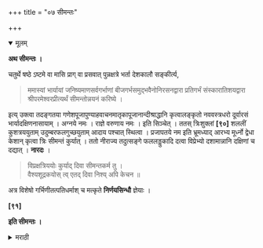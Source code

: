 +++
title = "०७ सीमन्तः"

+++

<details open><summary>मूलम्</summary>

**अथ सीमन्तः ।**

चतुर्थे षष्ठे ऽष्टमे वा मासि प्राग् वा प्रसवात् पुन्नक्षत्रे भर्ता देशकालौ सङ्कीर्त्य, 

> ममास्यां भार्यायां जनिष्यमाणसर्वगर्भाणां बीजगर्भसमुद्भवैनोनिरसनद्वारा प्रतिगर्भं संस्कारातिशयद्वारा श्रीपरमेश्वरप्रीत्यर्थं सीमन्तोन्नयनं करिष्ये । 

इत्य् उक्त्वा तदङ्गतया गणेशपूजापुण्याहवाचनमातृकापूजानान्दीश्राद्धानि कृत्वालङ्कृतो नववस्त्रधरो दूर्वारसं भार्यादक्षिणनासायाम् । अग्नये नमः । राज्ञे वरुणाय नमः । इति सिञ्चेत् । ततस् त्रिःशुक्लां **[९०]** शललीं कुशत्रययुताम् उदुम्बरफलगुच्छयुताम् आदाय पश्चात् स्थित्वा । प्रजापतये नम इति भ्रूमध्याद् आरभ्य मूर्ध्नो द्वेधा केशान् कृत्वा त्रिः सीमन्तं कुर्यात् । ततो नीराज्य तदुत्सङ्गे फललड्डुकादि दत्वा विप्रेभ्यो दशामान्नानि दक्षिणां च दद्यात् । **नारदः** ।

> विप्रक्षत्रिययोः कुर्याद् दिवा सीमन्तकर्म तु ।  
वैश्यशूद्रकयोस् त्व् एतद् दिवा निश्य् अपि केचन ॥

अत्र विशेषो गर्भिणीतत्पतिधर्माश् च मत्कृते **निर्णयसिन्धौ** ज्ञेयाः ।

**[९१]**

**इति सीमन्तः ।**
</details>

<details><summary>मराठी</summary>

आतां सीमन्तोन्नयनप्रयोग साङ्गतो. 

स्त्री गर्भिणी झाल्यानन्तर ४६८ या मासी किंवा प्रसूति होईपर्यम्त कोणत्याही दिवसीं पुन्नक्षत्रं असतां दिनशुद्धि पाहून भल्ने देशकालादि स्मरण करून- ममास्या भार्यायां जनिष्यमाणसर्वगर्भाणां बीजगर्भसमुद्भवैनोनिबर्हणद्वारा प्रतिगर्भे संस्का रातिशयद्वारा श्रीपरमेश्वरप्रीत्यर्थ सीमन्तोन्नयनं करिष्ये । ह्मणून-पाणि सोडून तदं गतया गणेशपूजनपुण्याहवाचनमातृकापूजननान्दीश्राद्धानि करिष्ये । असें ह्मणून उदक सोडून, नन्तर गणेशादिकाञ्ची पूजा करावी. आणि अलङ्कार, व नवीन वस्त्र इ. त्यादि धारण करून, दूवोरस स्त्रीच्या उजव्या नाकपुडीत "अग्नये नमः । राज्ञे वरुणाय नमः' हे मन्त्र ह्मणून पिळावा. नन्तर तीन ठिकाणी पाण्ढरा साळिन्दराचा काण्टा, तीन दर्भ, व उम्बराच्या फळाञ्चा घोंस, ह्याम्बरोबर घेऊन आपण स्त्रीच्या मागे उभे राहून "प्रजा पतये नमः" हा मन्त्र ह्मणून त्या काण्ट्याने तिच्या भोवयाञ्च्या मध्यापासून मस्तका पर्यम्त केश द्विधा करून तीन वेळ माङ्ग करावा. नन्तर आरती ओवाळून स्त्रीच्या माण्डी वर फळे, लाडू वगैरे ठेवून, ब्राह्मणाम्स १० आमान्ने व दक्षिणा द्यावी. पृ० ८५ येथे सां गितल्याप्रमाणे कर्म ईश्वरार्पण करावेम्. याविषयीं नारद ह्मणतो की, “हे सीमन्तकर्म ब्राह्मण, व क्षत्रिय यान्नी दिवसा करावेम्. आणि वैश्य, व शूद्र यान्नी दिवसा अथवा रात्री करावे. असे कित्येक ऋषीञ्चे मत आहे.” एतत्सम्बन्धी विशेष, आणि गर्भिणीचे, व तिच्या पतीचे धर्म इत्यादि निर्णयसिन्धूवरून जाणावे. इति शूद्रकमलाकरेसीमन्तोनयनम्. 


- १गर्भारस्त्रीने कसे वागावें तें सङ्क्षेपतः लिहितों.- "गर्भिणीने मांसयुक्त अन्नभोजन करू नये" असें वराह ह्मणतो. "अङ्गार ( कोळसा ), भस्म (राख), हाडे,कपाल (करटें), चल, सूप, उखळ, यन्त्र, कोडा, झाडणी, शेण, चाकाचा मध्यभाग इत्यादिकांवर बसूं नये, उदकाम्त बुडी मारून मान करू नये. कोळसा राख व नखे यान्नी, भूमीवर रेघा काढू नयेत. कलह, आङ्ग मोडणे ही करूं नयेत. केश मोकळे सोट्टू नये. अ सावध असू नये. सन्ध्याकाळी भोजन व शयन करू नये. अमङ्गल भाषण, ओसाडघरी राहणे, झाडाखाली ब सणे ही वर्जावी," असें गृह्यकारिकेत साङ्गितले आहे. "हत्ती, घोडे, इत्यादिक वाहनांवर बसणे, व डोङ्गर माडी, इत्यादिकांवर चढणे, व्यायाम, जलद चालणे, गाड्यांवर बसणे, शोक करण, आङ्गान्तील रक्त काढणे, भय धरणे, कुकुटासन (दोन पावले टेङ्कन बसणे ), अन्य प्रकारचे श्रम, दिवसा निद्रा, रात्री जागरण ही गर्भारस्त्रीने त्याग करावी." असें प्रयोगपारिजाताम्त कश्यप ह्मणतो. "कह, तीक्ष्ण, कषाय, अति ऊन, 

</details>